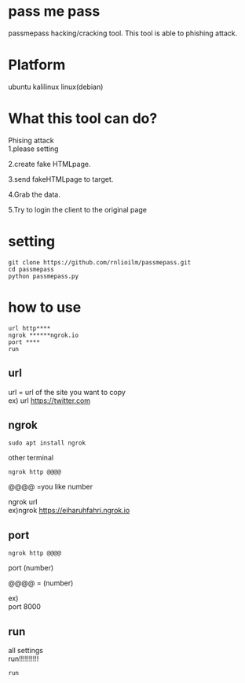 # pass me pass
passmepass 
hacking/cracking tool.
This tool is able to phishing attack.  


# Platform
ubuntu kalilinux
linux(debian)

# What this tool can do?
Phising attack  
1.please setting  
  
2.create fake HTMLpage.  
  
3.send fakeHTMLpage to target.  
  
4.Grab the data.  
  
5.Try to login the client to the original page  

# setting  

```
git clone https://github.com/rnlioilm/passmepass.git  
cd passmepass  
python passmepass.py
```
# how to use 
```
url http****
ngrok ******ngrok.io
port ****
run
```
## url

url = url of the site you want to copy  
ex) url https://twitter.com  

## ngrok
```
sudo apt install ngrok
```
other terminal  

```
ngrok http @@@@
```
@@@@ =you like number  

ngrok url  
ex)ngrok https://eiharuhfahri.ngrok.io  

## port

```
ngrok http @@@@
```
port (number)  

@@@@ = (number)  

ex)  
port 8000  

## run

all settings  
run!!!!!!!!!!
```
run
```
